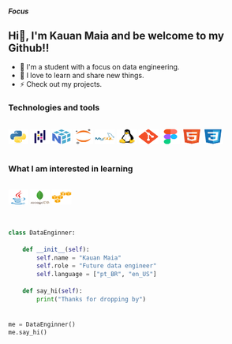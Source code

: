 <h5>Focus</h5>

<h2>Hi👋, I'm Kauan Maia and be welcome to my Github!!</h2>

- 🔭 I'm a student with a focus on data engineering.
- 🌱 I love to learn and share new things.
- ⚡ Check out my projects.


<h3> Technologies and tools </h3>

<div><br>
  <img align="center" alt="pp-PYTHON" height="30" width="40" src="https://raw.githubusercontent.com/devicons/devicon/master/icons/python/python-original.svg">
  <img align="center" alt="pp-PANDAS" height="30" width="40" src="https://raw.githubusercontent.com/devicons/devicon/master/icons/pandas/pandas-original.svg">
  <img align="center" alt="pp-NUMPY" height="30" width="40" src="https://raw.githubusercontent.com/devicons/devicon/master/icons/numpy/numpy-original.svg">
  <img align="center" alt="pp-JUPYTER" height="30" width="40" src="https://raw.githubusercontent.com/devicons/devicon/master/icons/jupyter/jupyter-original.svg">
  <img align="center" alt="pp-MYSQL" height="30" width="40" src="https://raw.githubusercontent.com/devicons/devicon/master/icons/mysql/mysql-original-wordmark.svg">
  <img align="center" alt="pp-LINUX" height="30" width="40" src="https://raw.githubusercontent.com/devicons/devicon/master/icons/linux/linux-original.svg">
  <img align="center" alt="pp-GIT" height="30" width="40" src="https://raw.githubusercontent.com/devicons/devicon/master/icons/git/git-original.svg">
  <img align="center" alt="pp-FIGMA" height="30" width="40" src="https://raw.githubusercontent.com/devicons/devicon/master/icons/figma/figma-original.svg">
  <img align="center" alt="pp-HTML" height="30" width="40" src="https://raw.githubusercontent.com/devicons/devicon/master/icons/html5/html5-original.svg">
  <img align="center" alt="pp-CSS" height="30" width="40" src="https://raw.githubusercontent.com/devicons/devicon/master/icons/css3/css3-original.svg">
</div><br>

<h3> What I am interested in learning </h3>

<div><br>
  <img align="center" alt="pp-JAVA" height="30" width="40" src="https://raw.githubusercontent.com/devicons/devicon/master/icons/java/java-original.svg">
  <img align="center" alt="pp-MONGODB" height="30" width="40" src="https://raw.githubusercontent.com/devicons/devicon/master/icons/mongodb/mongodb-original-wordmark.svg">
  <img align="center" alt="pp-AWS" height="30" width="40" src="https://raw.githubusercontent.com/devicons/devicon/master/icons/amazonwebservices/amazonwebservices-original.svg">
</div><br>


```python

class DataEnginner:

    def __init__(self):
        self.name = "Kauan Maia"
        self.role = "Future data engineer"
        self.language = ["pt_BR", "en_US"]

    def say_hi(self):
        print("Thanks for dropping by")


me = DataEnginner()
me.say_hi()
```
